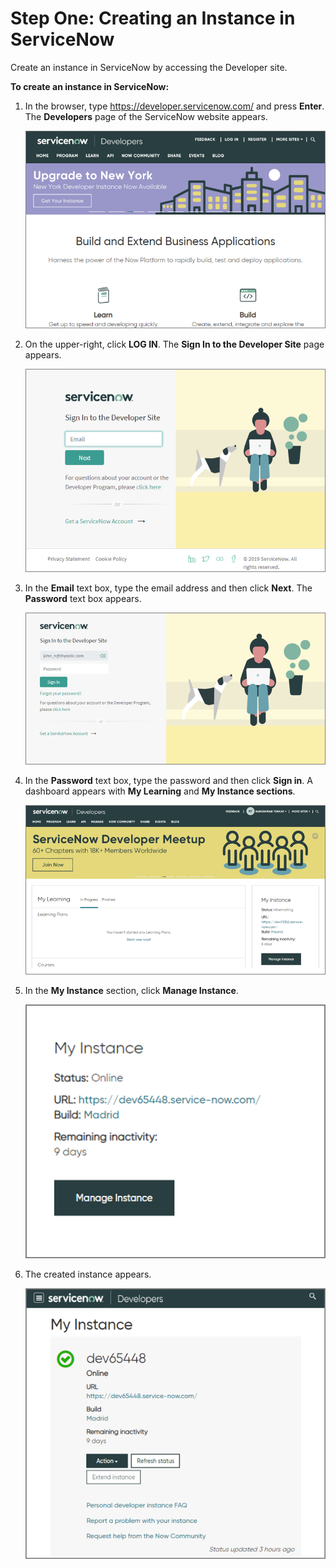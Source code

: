 [title]: # (Installation)
[tags]: # (introduction)
[priority]: # (1)
[display]: # (none)
# Step One: Creating an Instance in ServiceNow

Create an instance in ServiceNow by accessing the Developer site.

__To create an instance in ServiceNow:__

1. In the browser, type https://developer.servicenow.com/ and press __Enter__. The __Developers__ page of the ServiceNow website appears.

   ![Dev Site](images/1.png)
1. On the upper-right, click __LOG IN__. The __Sign In to the Developer Site__ page appears.

   ![Sign in](images/2.png)
1. In the __Email__ text box, type the email address and then click __Next__. The __Password__ text box appears.

   ![Dashboard](images/3.png)
1. In the __Password__ text box, type the password and then click __Sign in__. A dashboard appears with __My Learning__ and __My Instance sections__.

   ![My Instance](images/4.png)
1. In the __My Instance__ section, click __Manage Instance__.

   ![New Instance](images/5.png)
1. The created instance appears.

   ![New Instance](images/6.png)
